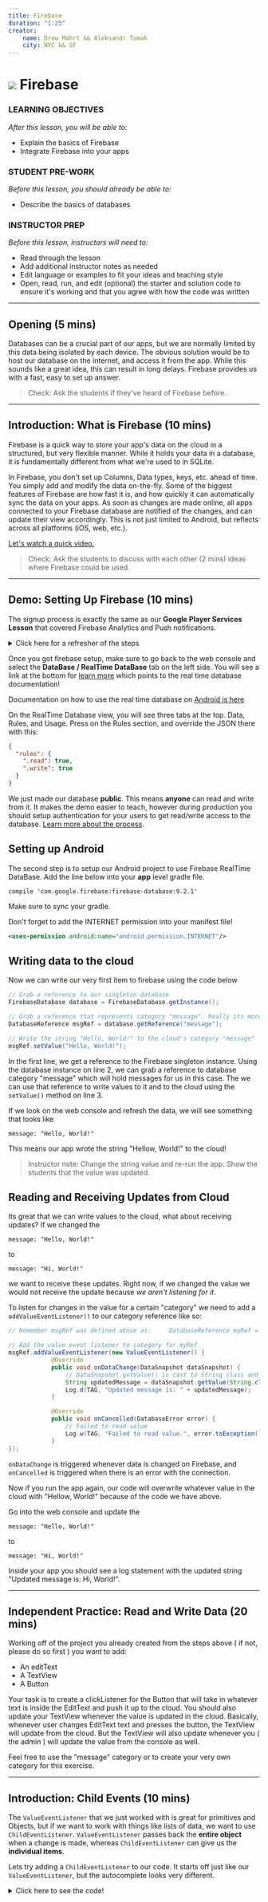 ```yaml
---
title: Firebase
duration: "1:25"
creator:
    name: Drew Mahrt && Aleksandr Tomak
    city: NYC && SF
---
```


# ![](https://ga-dash.s3.amazonaws.com/production/assets/logo-9f88ae6c9c3871690e33280fcf557f33.png) Firebase


### LEARNING OBJECTIVES
*After this lesson, you will be able to:*
- Explain the basics of Firebase
- Integrate Firebase into your apps

### STUDENT PRE-WORK
*Before this lesson, you should already be able to:*
- Describe the basics of databases

### INSTRUCTOR PREP
*Before this lesson, instructors will need to:*
- Read through the lesson
- Add additional instructor notes as needed
- Edit language or examples to fit your ideas and teaching style
- Open, read, run, and edit (optional) the starter and solution code to ensure it's working and that you agree with how the code was written

---
<a name="opening"></a>
## Opening (5 mins)

Databases can be a crucial part of our apps, but we are normally limited by this data being isolated by each device. The obvious solution would be to host our database on the internet, and access it from the app. While this sounds like a great idea, this can result in long delays. Firebase provides us with a fast, easy to set up answer.

> Check: Ask the students if they've heard of Firebase before.

***

<a name="introduction"></a>
## Introduction: What is Firebase (10 mins)

Firebase is a quick way to store your app's data on the cloud in a structured, but very flexible manner. While it holds your data in a database, it is fundamentally different from what we're used to in SQLite.

In Firebase, you don't set up Columns, Data types, keys, etc. ahead of time. You simply add and modify the data on-the-fly. Some of the biggest features of Firebase are how fast it is, and how quickly it can automatically sync the data on your apps. As soon as changes are made online, all apps connected to your Firebase database are notified of the changes, and can update their view accordingly. This is not just limited to Android, but reflects across all platforms (iOS, web, etc.).

[Let's watch a quick video.](https://youtu.be/U5aeM5dvUpA?list=PLl-K7zZEsYLmOF_07IayrTntevxtbUxDL)

> Check: Ask the students to discuss with each other (2 mins) ideas where Firebase could be used.

***

<a name="demo"></a>
## Demo: Setting Up Firebase (10 mins)

The signup process is exactly the same as our **Google Player Services Lesson** that covered Firebase Analytics and Push notifications. 

<details>
    <summary> Click here for a refresher of the steps </summary>
**If you don't have an account**, sign up [here](https://firebase.google.com/).

Next, open up the [console](https://console.firebase.google.com/) and press on the `create project` button and give you project a name. Then click `create project` once more. It will take a while to setup, then it should auto kick you into your created project, if not just click on it to load the next page.

Now, lets click on the `Add firebase to you Android App` button. You will have a popup asking for you project package name, lets come back to this.

Create a new project inside Android Studio called FireBaseStorage. Once the project is created, open your `AndroidManifest.xml` to find your `package="somePackage"` at the top. We want the "somePackage" value for the popup.

Come back to that popup we saw earlier. Paste your package path into the field and press `add app`. Your browser will then download a file `google-services.json`. We need to move this file into our android studio project. Follow the on screen instructions in the popup, they are self explanatory and provide a visual guide. Basically, you will switch from Android view to Project View, and paste the file into your `app/` folder. Once finished, press `continue` button on the web page.

Follow step 1 and step 2 on the popup. You are adding the line below to your **project** gradle file.
```
classpath 'com.google.gms:google-services:3.0.0'
```
Then in your **app** gradle file you need to add the below line at the **very bottom of the file**, below the dependency clause.
```
apply plugin: 'com.google.gms.google-services'
```

Now we have setup firebase inside of our app and on the website! 

</details>

Once you got firebase setup, make sure to go back to the web console and select the **DataBase / RealTime DataBase** tab on the left side. You will see a link at the bottom for [learn more](https://firebase.google.com/docs/database/) which points to the real time database documentation! 

Documentation on how to use the real time database on [Android is here](https://firebase.google.com/docs/database/android/start/)

On the RealTime Database view, you will see three tabs at the top. Data, Rules, and Usage. Press on the Rules section, and override the JSON there with this:
```json
{
  "rules": {
    ".read": true,
    ".write": true
  }
}
```

We just made our database **public**. This means **anyone** can read and write from it. It makes the demo easier to teach, however during production you should setup authentication for your users to get read/write access to the database. [Learn more about the process](https://firebase.google.com/docs/database/security/quickstart).

## Setting up Android  

The second step is to setup our Android project to use Firebase RealTime DataBase. Add the line below into your **app** level gradle file.
```
compile 'com.google.firebase:firebase-database:9.2.1'
```
Make sure to sync your gradle.

Don't forget to add the INTERNET permission into your manifest file!
```xml
<uses-permission android:name="android.permission.INTERNET"/>
```

## Writing data to the cloud

Now we can write our very first item to firebase using the code below
```java
// Grab a reference to our singleton database
FirebaseDatabase database = FirebaseDatabase.getInstance();

// Grab a reference that represents category "message". Really its more of a JSON object.
DatabaseReference msgRef = database.getReference("message");

// Write the string "Hello, World!" to the cloud's category "message" 
msgRef.setValue("Hello, World!");
```
In the first line, we get a reference to the Firebase singleton instance. Using the database instance on line 2, we can grab a reference to database category "message" which will hold messages for us in this case. The we can use that reference to write values to it and to the cloud using the `setValue()` method on line 3.

If we look on the web console and refresh the data, we will see something that looks like
```
message: "Hello, World!"
```
This means our app wrote the string "Hellow, World!" to the cloud!

> Instructor note: Change the string value and re-run the app. Show the students that the value was updated.

## Reading and Receiving Updates from Cloud

Its great that we can write values to the cloud, what about receiving updates? If we changed the
```
message: "Hello, World!"
```
to 
```
message: "Hi, World!"
```
we want to receive these updates. Right now, if we changed the value we would not receive the update because *we aren't listening for it*.

To listen for changes in the value for a certain "category" we need to add a `addValueEventListener()` to our category reference like so:

```java
// Remember msgRef was defined above as:     DatabaseReference myRef = database.getReference("message");

// Add the value event listener to category for myRef
msgRef.addValueEventListener(new ValueEventListener() {
            @Override
            public void onDataChange(DataSnapshot dataSnapshot) {
                // DataSnapshot.getValue() is cast to String class and returned to us with updated value
                String updatedMessage = dataSnapshot.getValue(String.class);
                Log.d(TAG, "Updated message is: " + updatedMessage);
            }

            @Override
            public void onCancelled(DatabaseError error) {
                // Failed to read value
                Log.w(TAG, "Failed to read value.", error.toException());
            }
});
```
`onDataChange` is triggered whenever data is changed on Firebase, and `onCancelled` is triggered when there is an error with the connection.

Now if you run the app again, our code will overwrite whatever value in the cloud with "Hellow, World!" because of the code we have above.

Go into the web console and update the
```
message: "Hello, World!"
```
to 
```
message: "Hi, World!"
```
Inside your app you should see a log statement with the updated string "Updated message is: Hi, World!".


***

<a name="demo"></a>
## Independent Practice: Read and Write Data (20 mins)

Working off of the project you already created from the steps above ( if not, please do so first ) you want to add:
- An editText
- A TextView
- A Button

Your task is to create a clickListener for the Button that will take in whatever text is inside the EditText and push it up to the cloud. You should also update your TextView whenever the value is updated in the cloud. Basically, whenever user changes EditText text and presses the button, the TextView will update from the cloud. But the TextView will also update whenever you ( the admin ) will update the value from the console as well.

Feel free to use the "message" category or to create your very own category for this exercise.

***

<a name="introduction"></a>
## Introduction: Child Events (10 mins)

The `ValueEventListener` that we just worked with is great for primitives and Objects, but if we want to work with things like lists of data, we want to use `ChildEventListener`. `ValueEventListener` passes back the **entire object** when a change is made, whereas `ChildEventListener` can give us the **individual items**.

Lets try adding a `ChildEventListener` to our code. It starts off just like our `ValueEventListener`, but the autocomplete looks very different.

<details>
    <summary> Click here to see the code! </summary>
```java
ref.addChildEventListener(new ChildEventListener() {
            @Override
            public void onChildAdded(DataSnapshot dataSnapshot, String s) {
                Log.i(TAG, "onChildAdded: ");
            }

            @Override
            public void onChildChanged(DataSnapshot dataSnapshot, String s) {
                Log.i(TAG, "onChildChanged: ");
            }

            @Override
            public void onChildRemoved(DataSnapshot dataSnapshot) {
                Log.i(TAG, "onChildRemoved: ");
            }

            @Override
            public void onChildMoved(DataSnapshot dataSnapshot, String s) {
                Log.i(TAG, "onChildMoved: ");
            }

            @Override
            public void onCancelled(DatabaseError databaseError) {
                Log.i(TAG, "onCancelled: " + databaseError.toException());
            }
        });
```
</details>

There are 5 methods that you must implement, each has its own task and use: 
- onChildAdded(): Called when a child is added
- onChildChanged(): Called when a child is updated/changed
- onChildRemoved(): Called when a child is removed
- onChildMoved(): Called when a child is moved to another position
- onCancelled(): Called when there was an error connecting to server

Careful to note that `ChildEventListener()` is activated for the Child, if you have a class called `Classroom` that has an `ArrayList<Students> students`, any change to any student will give you the whole arrayList of students back.

To get updates on each individual student object, you have to set the `ChildEventListener` on the *child* of Classroom, aka
```java
classRef.child("students").addChildEventListener(new ChildEventListener() {
   ... 
}
```
Assuming classRef is the reference pointing to the class category.

One last note: To add values to a list with auto-generated keys, you use the following code:
```java
ref.push().setValue("You value or object here");
```
We use the `push()` before the `setValue()` to give an auto generated key for the key value pair. The auto generated key will act as a JSON object name and the value will be the object you inserted.

***

<a name="introduction"></a>
## Introduction: FirebaseUI (5 mins)

ChildEvents work fine when adding data to a list, but certain UI operations such as changing and deleting can quickly become very complicated. Luckily, Firebase provides the FirebaseUI library to help manage UI elements connected to Firebase, perform easy authentication, and other useful things!

[Check out the documentation](https://github.com/firebase/FirebaseUI-Android)

> Check: Ask the students why change and remove would be hard to manage in the ListView example

***

<a name="demo"></a>
## Demo: FirebaseUI (5 mins)

First, we need to add FirebaseUI to our gradle file.

```
compile 'com.firebaseui:firebase-ui-database:0.4.3'
```

Since we want to change our ListView to work with FirebaseUI, we are going to use the  FirebaseListAdapter.

```java
// Grab DB reference to chat-room category
FirebaseDatabase firebaseDatabase = FirebaseDatabase.getInstance();
DatabaseReference chatRef = firebaseDatabase.getReference("chat-room");

/**
 * Create adapter. It takes the following parameters in constructor
 * - Context
 * - Class of the object inside the adapter, in our case its an adapter that holds Strings
 * - ID of the layout, we use pre-built layout by android but you can use your own custom layout
 * - DatabaseReference that will update the listView. Inside the adapter, they implement the ChildEventListener for the
 *   passed in DatabaseReference
 */
FirebaseListAdapter messageAdapter = new FirebaseListAdapter<String>(this, String.class, android.R.layout.simple_expandable_list_item_1, chatRef) {
            @Override
            protected void populateView(View v, String model, int position) {
                // Cast the incoming view as a TextView so that we can set text on it.
                ((TextView) v).setText(model);
            }
        };

// set adapter on list view! Note: FireBaseUI has separate RecyclerView Adapter as well. Refer to the project read me file.
listView.setAdapter(adapter);
```

> Check: Ask the students what situations we would want to use FirebaseUI in.

***

<a name="ind-practice"></a>
## Independent Practice: Topic (10 mins)

Work with a partner to make a working version of Tic-Tac-Toe. You will create a layout with 9 EditTexts. The text you type into one of the EditTexts should sync immediately on the second person's device.

Hint: Try using addTextChangedListener

> Check: Were the students able to complete the activity?

***

<a name="conclusion"></a>
## Conclusion (5 mins)

Firebase is a very powerful tool for moving our databases to the cloud. The setup is extremely fast, and requires very little effort. Even though the structure is different than what we are used to with databases, our familiarity with JSON makes this transition much easier. Going forwards, consider adding Firebase to your apps to make syncing data much easier.

***

### ADDITIONAL RESOURCES
- [FireBase RealTime Database](https://firebase.google.com/docs/database/)
- [FireBase RealTime DataBase Android Setup](https://firebase.google.com/docs/database/android/start/)
- [FireBase Child Events, Read Data, Sort it, Filter it, etc](https://firebase.google.com/docs/database/android/retrieve-data)
- [Firebase UI](https://github.com/firebase/FirebaseUI-Android)
- [Firebase UI with list views](https://github.com/firebase/FirebaseUI-Android/blob/master/database/README.md)
